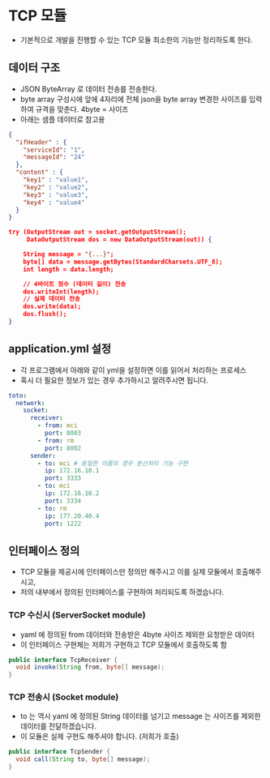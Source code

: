 # TCP 모듈 
- 기본적으로 개발을 진행할 수 있는 TCP 모듈 최소한의 기능만 정리하도록 한다. 

## 데이터 구조 
- JSON ByteArray 로 데이터 전송를 전송한다.
- byte array 구성시에 앞에 4자리에 전체 json을 byte array 변경한 사이즈를 입력하여 규격을 맞춘다. 4byte = 사이즈
- 아래는 샘플 데이터로 참고용 
```json
{
  "ifHeader" : {
    "serviceId": "1",
    "messageId": "24"
  },
  "content" : {
    "key1" : "value1",
    "key2" : "value2",
    "key3" : "value3",
    "key4" : "value4"
  }
}
```
```json
try (OutputStream out = socket.getOutputStream();
     DataOutputStream dos = new DataOutputStream(out)) {

    String message = "{...}";
    byte[] data = message.getBytes(StandardCharsets.UTF_8);
    int length = data.length;

    // 4바이트 정수 (데이터 길이) 전송
    dos.writeInt(length);
    // 실제 데이터 전송
    dos.write(data);
    dos.flush();
}
```

## application.yml 설정 
- 각 프로그램에서 아래와 같이 yml을 설정하면 이를 읽어서 처리하는 프로세스
- 혹시 더 필요한 정보가 있는 경우 추가하시고 알려주시면 됩니다.
```yaml
toto: 
  network:
    socket:
      receiver:
        - from: mci
          port: 8003
        - from: rm
          port: 8002
      sender:
        - to: mci # 동일한 이름의 경우 분산처리 기능 구현
          ip: 172.16.10.1
          port: 3333
        - to: mci 
          ip: 172.16.10.2
          port: 3334
        - to: rm
          ip: 177.20.40.4
          port: 1222
```

## 인터페이스 정의 
- TCP 모듈을 제공시에 인터페이스만 정의만 해주시고 이를 실제 모듈에서 호출해주시고, 
- 저의 내부에서 정의된 인터페이스를 구현하여 처리되도록 하겠습니다.

### TCP 수신시 (ServerSocket module)
- yaml 에 정의된 from 데이터와 전송받은 4byte 사이즈 제외한 요청받은 데이터
- 이 인터페이스 구현체는 저희가 구현하고 TCP 모듈에서 호출하도록 함
```java
public interface TcpReceiver {
  void invoke(String from, byte[] message);
}

```

### TCP 전송시 (Socket module)
- to 는 역시 yaml 에 정의된 String 데이터를 넘기고 message 는 사이즈를 제외한 데이터를 전달하겠습니다.
- 이 모듈은 실제 구현도 해주셔야 합니다. (저희가 호출)
```java
public interface TcpSender {
  void call(String to, byte[] message);
}
```

